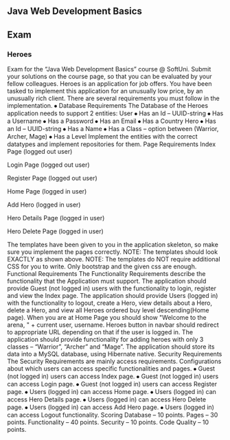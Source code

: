 ## Java Web Development Basics
## Exam 
### Heroes
Exam for the “Java Web Development Basics” course @ SoftUni. Submit your solutions on the course page, so that you can be evaluated by your fellow colleagues.
Heroes is an application for job offers. You have been tasked to implement this application for an unusually low price, by an unusually rich client. There are several requirements you must follow in the implementation.
⦁	Database Requirements
The Database of the Heroes application needs to support 2 entities:
User
⦁	Has an Id – UUID-string
⦁	Has a Username
⦁	Has a Password
⦁	Has an Email
⦁	Has a Country
Hero
⦁	Has an Id – UUID-string
⦁	Has a Name
⦁	Has a Class – option between (Warrior, Archer, Mage)
⦁	Has a Level
Implement the entities with the correct datatypes and implement repositories for them.
Page Requirements
Index Page (logged out user)
 
Login Page (logged out user)
 
Register Page (logged out user)
 
Home Page (logged in user)
 
Add Hero (logged in user)
 
Hero Details Page (logged in user)
 
Hero Delete Page (logged in user)
 
The templates have been given to you in the application skeleton, so make sure you implement the pages correctly. 
NOTE: The templates should look EXACTLY as shown above.
NOTE: The templates do NOT require additional CSS for you to write. Only bootstrap and the given css are enough.
Functional Requirements
The Functionality Requirements describe the functionality that the Application must support.
The application should provide Guest (not logged in) users with the functionality to login, register and view the Index page.
The application should provide Users (logged in) with the functionality to logout, create a Hero, view details about a Hero, delete a Hero, and view all Heroes ordered buy level  descending(Home page). When you are at Home Page you should show "Welcome to the arena, " + current user, username.
Heroes button in navbar should redirect to appropriate URL depending on that if the user is logged in.
The application should provide functionality for adding heroes with only 3 classes – “Warrior”, “Archer” and “Mage”.
The application should store its data into a MySQL database, using Hibernate native.
Security Requirements
The Security Requirements are mainly access requirements. Configurations about which users can access specific functionalities and pages.
⦁	Guest (not logged in) users can access Index page.
⦁	Guest (not logged in) users can access Login page.
⦁	Guest (not logged in) users can access Register page.
⦁	Users (logged in) can access Home page.
⦁	Users (logged in) can access Hero Details page.
⦁	Users (logged in) can access Hero Delete page.
⦁	Users (logged in) can access Add Hero page.
⦁	Users (logged in) can access Logout functionality.
Scoring
Database – 10 points.
Pages – 30 points.
Functionality – 40 points.
Security – 10 points.
Code Quality – 10 points.
